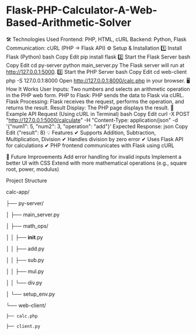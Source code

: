 # Flask-PHP-Calculator-A-Web-Based-Arithmetic-Solver

🛠 Technologies Used
Frontend: PHP, HTML, cURL
Backend: Python, Flask
Communication: cURL (PHP -> Flask API)
⚙️ Setup & Installation
1️⃣ Install Flask (Python)
bash
Copy
Edit
pip install flask
2️⃣ Start the Flask Server
bash
Copy
Edit
cd py-server
python main_server.py
The Flask server will run at http://127.0.0.1:5000.
3️⃣ Start the PHP Server
bash
Copy
Edit
cd web-client
php -S 127.0.0.1:8000
Open http://127.0.0.1:8000/calc.php in your browser.
🖥️ How It Works
User Inputs: Two numbers and selects an arithmetic operation in the PHP web form.
PHP to Flask: PHP sends the data to Flask via cURL.
Flask Processing: Flask receives the request, performs the operation, and returns the result.
Result Display: The PHP page displays the result.
📝 Example API Request (Using cURL in Terminal)
bash
Copy
Edit
curl -X POST "http://127.0.0.1:5000/calculate" -H "Content-Type: application/json" -d '{"num1": 5, "num2": 3, "operation": "add"}'
Expected Response:
json
Copy
Edit
{"result": 8}
💡 Features
✔ Supports Addition, Subtraction, Multiplication, Division
✔ Handles division by zero error
✔ Uses Flask API for calculations
✔ PHP frontend communicates with Flask using cURL

🔧 Future Improvements
Add error handling for invalid inputs
Implement a better UI with CSS
Extend with more mathematical operations (e.g., square root, power, modulus)





Project Structure

calc-app/

├── py-server/

│   ├── main_server.py

│   ├── math_ops/

│   │   ├── __init__.py

│   │   ├── add.py

│   │   ├── sub.py

│   │   ├── mul.py

│   │   └── div.py

│   └── setup_env.py

└── web-client/

    ├── calc.php
    
    ├── client.py
